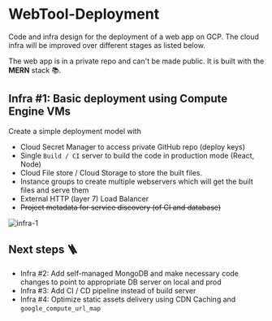 # WebTool-Deployment
Code and infra design for the deployment of a web app on GCP. The cloud infra will be improved over different stages as listed below. 

The web app is in a private repo and can't be made public. It is built with the **MERN** stack 📚. 

## Infra #1: Basic deployment using Compute Engine VMs
Create a simple deployment model with 
* Cloud Secret Manager to access private GitHub repo (deploy keys)
* Single `Build / CI` server to build the code in production mode (React, Node)
* Cloud File store / Cloud Storage to store the built files. 
* Instance groups to create multiple webservers which will get the built files and serve them
* External HTTP (layer 7) Load Balancer 
* ~~Project metadata for service discovery (of CI and database)~~

![infra-1](https://user-images.githubusercontent.com/10389062/198868714-d73e1975-c0ad-457b-b686-cc0bdd3e6cb1.png)



## Next steps 🪜
* Infra #2: Add self-managed MongoDB and make necessary code changes to point to appropriate DB server on local and prod
* Infra #3: Add CI / CD pipeline instead of build server
* Infra #4: Optimize static assets delivery using CDN Caching and `google_compute_url_map`
